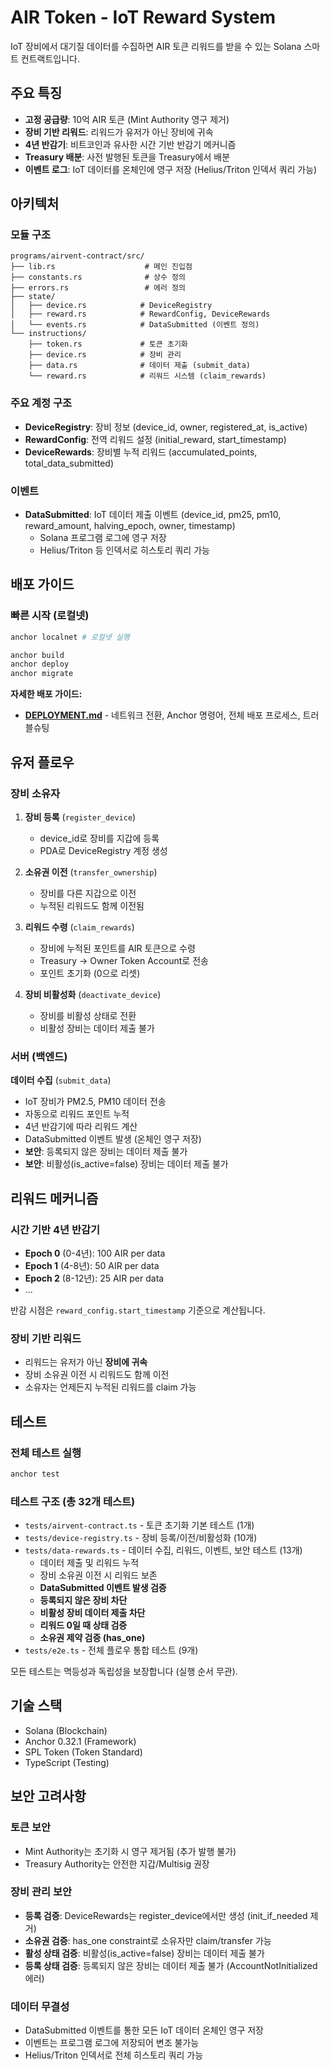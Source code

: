 # AIR Token - IoT Reward System

IoT 장비에서 대기질 데이터를 수집하면 AIR 토큰 리워드를 받을 수 있는 Solana 스마트 컨트랙트입니다.

## 주요 특징

- **고정 공급량**: 10억 AIR 토큰 (Mint Authority 영구 제거)
- **장비 기반 리워드**: 리워드가 유저가 아닌 장비에 귀속
- **4년 반감기**: 비트코인과 유사한 시간 기반 반감기 메커니즘
- **Treasury 배분**: 사전 발행된 토큰을 Treasury에서 배분
- **이벤트 로그**: IoT 데이터를 온체인에 영구 저장 (Helius/Triton 인덱서 쿼리 가능)

## 아키텍처

### 모듈 구조

```
programs/airvent-contract/src/
├── lib.rs                    # 메인 진입점
├── constants.rs              # 상수 정의
├── errors.rs                 # 에러 정의
├── state/
│   ├── device.rs            # DeviceRegistry
│   ├── reward.rs            # RewardConfig, DeviceRewards
│   └── events.rs            # DataSubmitted (이벤트 정의)
└── instructions/
    ├── token.rs             # 토큰 초기화
    ├── device.rs            # 장비 관리
    ├── data.rs              # 데이터 제출 (submit_data)
    └── reward.rs            # 리워드 시스템 (claim_rewards)
```

### 주요 계정 구조

- **DeviceRegistry**: 장비 정보 (device_id, owner, registered_at, is_active)
- **RewardConfig**: 전역 리워드 설정 (initial_reward, start_timestamp)
- **DeviceRewards**: 장비별 누적 리워드 (accumulated_points, total_data_submitted)

### 이벤트

- **DataSubmitted**: IoT 데이터 제출 이벤트 (device_id, pm25, pm10, reward_amount, halving_epoch, owner, timestamp)
  - Solana 프로그램 로그에 영구 저장
  - Helius/Triton 등 인덱서로 히스토리 쿼리 가능

## 배포 가이드

### 빠른 시작 (로컬넷)

```bash
anchor localnet # 로컬넷 실행

anchor build
anchor deploy
anchor migrate
```

**자세한 배포 가이드:**
- **[DEPLOYMENT.md](./DEPLOYMENT.md)** - 네트워크 전환, Anchor 명령어, 전체 배포 프로세스, 트러블슈팅

## 유저 플로우

### 장비 소유자

1. **장비 등록** (`register_device`)
   - device_id로 장비를 지갑에 등록
   - PDA로 DeviceRegistry 계정 생성

2. **소유권 이전** (`transfer_ownership`)
   - 장비를 다른 지갑으로 이전
   - 누적된 리워드도 함께 이전됨

3. **리워드 수령** (`claim_rewards`)
   - 장비에 누적된 포인트를 AIR 토큰으로 수령
   - Treasury → Owner Token Account로 전송
   - 포인트 초기화 (0으로 리셋)

4. **장비 비활성화** (`deactivate_device`)
   - 장비를 비활성 상태로 전환
   - 비활성 장비는 데이터 제출 불가

### 서버 (백엔드)

**데이터 수집** (`submit_data`)
- IoT 장비가 PM2.5, PM10 데이터 전송
- 자동으로 리워드 포인트 누적
- 4년 반감기에 따라 리워드 계산
- DataSubmitted 이벤트 발생 (온체인 영구 저장)
- **보안**: 등록되지 않은 장비는 데이터 제출 불가
- **보안**: 비활성(is_active=false) 장비는 데이터 제출 불가

## 리워드 메커니즘

### 시간 기반 4년 반감기

- **Epoch 0** (0-4년): 100 AIR per data
- **Epoch 1** (4-8년): 50 AIR per data
- **Epoch 2** (8-12년): 25 AIR per data
- ...

반감 시점은 `reward_config.start_timestamp` 기준으로 계산됩니다.

### 장비 기반 리워드

- 리워드는 유저가 아닌 **장비에 귀속**
- 장비 소유권 이전 시 리워드도 함께 이전
- 소유자는 언제든지 누적된 리워드를 claim 가능

## 테스트

### 전체 테스트 실행

```bash
anchor test
```

### 테스트 구조 (총 32개 테스트)

- `tests/airvent-contract.ts` - 토큰 초기화 기본 테스트 (1개)
- `tests/device-registry.ts` - 장비 등록/이전/비활성화 (10개)
- `tests/data-rewards.ts` - 데이터 수집, 리워드, 이벤트, 보안 테스트 (13개)
  - 데이터 제출 및 리워드 누적
  - 장비 소유권 이전 시 리워드 보존
  - **DataSubmitted 이벤트 발생 검증**
  - **등록되지 않은 장비 차단**
  - **비활성 장비 데이터 제출 차단**
  - **리워드 0일 때 상태 검증**
  - **소유권 제약 검증 (has_one)**
- `tests/e2e.ts` - 전체 플로우 통합 테스트 (9개)

모든 테스트는 멱등성과 독립성을 보장합니다 (실행 순서 무관).

## 기술 스택

- Solana (Blockchain)
- Anchor 0.32.1 (Framework)
- SPL Token (Token Standard)
- TypeScript (Testing)

## 보안 고려사항

### 토큰 보안
- Mint Authority는 초기화 시 영구 제거됨 (추가 발행 불가)
- Treasury Authority는 안전한 지갑/Multisig 권장

### 장비 관리 보안
- **등록 검증**: DeviceRewards는 register_device에서만 생성 (init_if_needed 제거)
- **소유권 검증**: has_one constraint로 소유자만 claim/transfer 가능
- **활성 상태 검증**: 비활성(is_active=false) 장비는 데이터 제출 불가
- **등록 상태 검증**: 등록되지 않은 장비는 데이터 제출 불가 (AccountNotInitialized 에러)

### 데이터 무결성
- DataSubmitted 이벤트를 통한 모든 IoT 데이터 온체인 영구 저장
- 이벤트는 프로그램 로그에 저장되어 변조 불가능
- Helius/Triton 인덱서로 전체 히스토리 쿼리 가능

